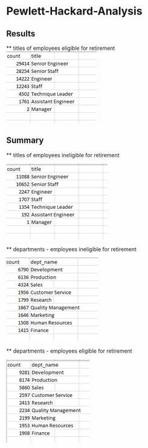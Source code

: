 

# Pewlett-Hackard-Analysis


## Results

  
** titles of employees eligible for retirement
![eligible for retirement titles](https://github.com/bedwardssmith/Pewlett-Hackard-Analysis/blob/main/Analysis_Projects_Folder/Pewlett_Hackard_Analysis_Folder/Data/retiring_titles.png)

## Summary

** titles of employees ineligible for retirement

![ineligible titles](https://github.com/bedwardssmith/Pewlett-Hackard-Analysis/blob/main/Analysis_Projects_Folder/Pewlett_Hackard_Analysis_Folder/Data/non_eligible_titles.png)

** departments - employees ineligible for retirement

![ineligible departments](https://github.com/bedwardssmith/Pewlett-Hackard-Analysis/blob/main/Analysis_Projects_Folder/Pewlett_Hackard_Analysis_Folder/Data/non_eligible_dept.png)

** departments - employees eligible for retirement

![eligible departments](https://github.com/bedwardssmith/Pewlett-Hackard-Analysis/blob/main/Analysis_Projects_Folder/Pewlett_Hackard_Analysis_Folder/Data/retiring_dept.png)
